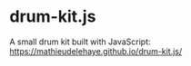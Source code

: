 # drum-kit.js
A small drum kit built with JavaScript: https://mathieudelehaye.github.io/drum-kit.js/
